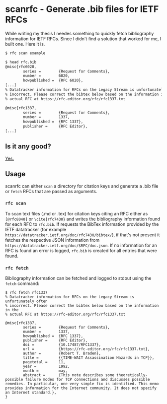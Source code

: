 # scanrfc - Generate .bib files for IETF RFCs

While writing my thesis I needes something to quickly fetch bibliography information for IETF RFCs. Since I didn't find a solution that worked for me, I built one. Here it is.

```sh
$ rfc scan example

$ head rfc.bib
@misc{rfc6020,
        series =        {Request for Comments},
        number =        6020,
        howpublished =  {RFC 6020},
[...]
% Datatracker information for RFCs on the Legacy Stream is unfortunately often
% incorrect. Please correct the bibtex below based on the information in the
% actual RFC at https://rfc-editor.org/rfc/rfc1337.txt

@misc{rfc1337,
        series =        {Request for Comments},
        number =        1337,
        howpublished =  {RFC 1337},
        publisher =     {RFC Editor},
[...]
```

## Is it any good?

[Yes.](https://news.ycombinator.com/item?id=3067434)

## Usage

scanrfc can either `scan` a directory for citation keys and generate a .bib file or `fetch` RFCs that are passed as arguments.

### `rfc scan`

To scan text files (.md or .tex) for citation keys citing an RFC either as `[@rfc8040]` or `\cite{rfc7430}` and writes the bibliography information found for each RFC to `rfc.bib`. If requests the BibTex information provided by the IETF datatracker (for example `https://datatracker.ietf.org/doc/rfc7430/bibtex/`), if that's not present it fetches the respective JSON information from `https://datatracker.ietf.org/doc/$RFC/doc.json`. If no information for an RFC is found an error is logged, `rfc.bib` is created for all entries that were found.

### `rfc fetch`

Bibliography information can be fetched and logged to stdout using the `fetch` command:

```
$ rfc fetch rfc1337
% Datatracker information for RFCs on the Legacy Stream is unfortunately often
% incorrect. Please correct the bibtex below based on the information in the
% actual RFC at https://rfc-editor.org/rfc/rfc1337.txt

@misc{rfc1337,
        series =        {Request for Comments},
        number =        1337,
        howpublished =  {RFC 1337},
        publisher =     {RFC Editor},
        doi =           {10.17487/RFC1337},
        url =           {https://rfc-editor.org/rfc/rfc1337.txt},
        author =        {Robert T. Braden},
        title =         {{TIME-WAIT Assassination Hazards in TCP}},
        pagetotal =     11,
        year =          1992,
        month =         may,
        abstract =      {This note describes some theoretically-possible failure modes for TCP connections and discusses possible remedies. In particular, one very simple fix is identified. This memo provides information for the Internet community. It does not specify an Internet standard.},
}
```
